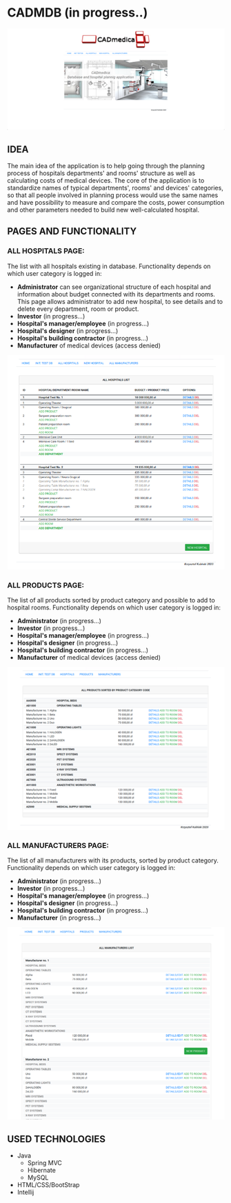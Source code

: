 # CADMDB (in progress..)

![](src/main/webapp/resources/img/forReadme/screenshot_001.png)

## IDEA
The main idea of the application is to help going through the planning process of hospitals departments' and rooms' structure as well as calculating costs of medical devices.
The core of the application is to standardize names of typical departments', rooms' and devices' categories, so that all people involved in planning process would use the same names and have possibility to measure and compare the costs, power consumption and other parameters needed to build new well-calculated hospital.

## PAGES AND FUNCTIONALITY

### ALL HOSPITALS PAGE:

The list with all hospitals existing in database. 
Functionality depends on which user category is logged in:
* **Administrator** can see organizational structure of each hospital and information about budget connected with its departments and rooms. This page allows administrator to add new hospital, to see details and to delete every department, room or product.
* **Investor** (in progress...)
* **Hospital's manager/employee** (in progress...)
* **Hospital's designer** (in progress...)
* **Hospital's building contractor** (in progress...)
* **Manufacturer** of medical devices (access denied)

![](src/main/webapp/resources/img/forReadme/screenshot_allHospitalsPage_001.png)

### ALL PRODUCTS PAGE:

The list of all products sorted by product category and possible to add to hospital rooms. 
Functionality depends on which user category is logged in:
* **Administrator** (in progress...)
* **Investor** (in progress...)
* **Hospital's manager/employee** (in progress...)
* **Hospital's designer** (in progress...)
* **Hospital's building contractor** (in progress...)
* **Manufacturer** of medical devices (access denied)

![](src/main/webapp/resources/img/forReadme/screenshot_allProductsPage_001.png)

### ALL MANUFACTURERS PAGE:

The list of all manufacturers with its products, sorted by product category. 
Functionality depends on which user category is logged in:
* **Administrator** (in progress...)
* **Investor** (in progress...)
* **Hospital's manager/employee** (in progress...)
* **Hospital's designer** (in progress...)
* **Hospital's building contractor** (in progress...)
* **Manufacturer** (in progress...)

![](src/main/webapp/resources/img/forReadme/screenshot_allManufacturersPage_001.png)

## USED TECHNOLOGIES
* Java
    * Spring MVC
    * Hibernate
    * MySQL
* HTML/CSS/BootStrap
* Intellij